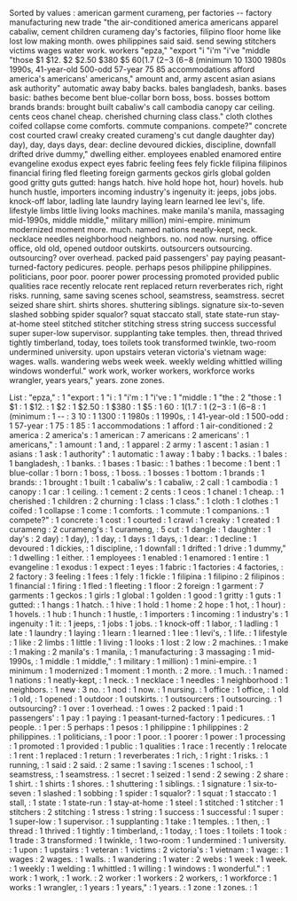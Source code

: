 Sorted by values :
american garment curameng, per factories -- factory manufacturing new trade "the air-conditioned america americans apparel cabaliw, cement children curameng day's factories, filipino floor home like lost low making month. owes philippines said said. send sewing stitchers victims wages water work. workers "epza," "export "i "i'm "i've "middle "those $1 $12. $2 $2.50 $380 $5 $60 ($1.7 ($2-$3 ($6-$8 (minimum 10 1300 1980s 1990s, 41-year-old 500-odd 57-year 75 85 accommodations afford america's americans' americans," amount and, army ascent asian asians ask authority" automatic away baby backs. bales bangladesh, banks. bases basic: bathes become bent blue-collar born boss, boss. bosses bottom brands brands: brought built cabaliw's call cambodia canopy car ceiling. cents ceos chanel cheap. cherished churning class class." cloth clothes coifed collapse come comforts. commute companions. compete?" concrete cost courted crawl creaky created curameng's cut dangle daughter day) day), day, days days, dear: decline devoured dickies, discipline, downfall drifted drive dummy," dwelling either. employees enabled enamored entire evangeline exodus expect eyes fabric feeling fees fely fickle filipina filipinos financial firing fled fleeting foreign garments geckos girls global golden good gritty guts gutted: hangs hatch. hive hold hope hot, hour) hovels. hub hunch hustle, importers incoming industry's ingenuity it: jeeps, jobs jobs. knock-off labor, ladling late laundry laying learn learned lee levi's, life. lifestyle limbs little living looks machines. make manila's manila, massaging mid-1990s, middle middle," military million) mini-empire. minimum modernized moment more. much. named nations neatly-kept, neck. necklace needles neighborhood neighbors. no. nod now. nursing. office office, old old, opened outdoor outskirts. outsourcers outsourcing. outsourcing? over overhead. packed paid passengers' pay paying peasant-turned-factory pedicures. people. perhaps pesos philippine philippines. politicians, poor poor. poorer power processing promoted provided public qualities race recently relocate rent replaced return reverberates rich, right risks. running, same saving scenes school, seamstress, seamstress. secret seized share shirt. shirts shores. shuttering siblings. signature six-to-seven slashed sobbing spider squalor? squat staccato stall, state state-run stay-at-home steel stitched stitcher stitching stress string success successful super super-low supervisor. supplanting take temples. then, thread thrived tightly timberland, today, toes toilets took transformed twinkle, two-room undermined university. upon upstairs veteran victoria's vietnam wage: wages. walls. wandering webs week week. weekly welding whittled willing windows wonderful." work work, worker workers, workforce works wrangler, years years," years. zone zones. 

List :
"epza," : 1
"export : 1
"i : 1
"i'm : 1
"i've : 1
"middle : 1
"the : 2
"those : 1
$1 : 1
$12. : 1
$2 : 1
$2.50 : 1
$380 : 1
$5 : 1
$60 : 1
($1.7 : 1
($2-$3 : 1
($6-$8 : 1
(minimum : 1
-- : 3
10 : 1
1300 : 1
1980s : 1
1990s, : 1
41-year-old : 1
500-odd : 1
57-year : 1
75 : 1
85 : 1
accommodations : 1
afford : 1
air-conditioned : 2
america : 2
america's : 1
american : 7
americans : 2
americans' : 1
americans," : 1
amount : 1
and, : 1
apparel : 2
army : 1
ascent : 1
asian : 1
asians : 1
ask : 1
authority" : 1
automatic : 1
away : 1
baby : 1
backs. : 1
bales : 1
bangladesh, : 1
banks. : 1
bases : 1
basic: : 1
bathes : 1
become : 1
bent : 1
blue-collar : 1
born : 1
boss, : 1
boss. : 1
bosses : 1
bottom : 1
brands : 1
brands: : 1
brought : 1
built : 1
cabaliw's : 1
cabaliw, : 2
call : 1
cambodia : 1
canopy : 1
car : 1
ceiling. : 1
cement : 2
cents : 1
ceos : 1
chanel : 1
cheap. : 1
cherished : 1
children : 2
churning : 1
class : 1
class." : 1
cloth : 1
clothes : 1
coifed : 1
collapse : 1
come : 1
comforts. : 1
commute : 1
companions. : 1
compete?" : 1
concrete : 1
cost : 1
courted : 1
crawl : 1
creaky : 1
created : 1
curameng : 2
curameng's : 1
curameng, : 5
cut : 1
dangle : 1
daughter : 1
day's : 2
day) : 1
day), : 1
day, : 1
days : 1
days, : 1
dear: : 1
decline : 1
devoured : 1
dickies, : 1
discipline, : 1
downfall : 1
drifted : 1
drive : 1
dummy," : 1
dwelling : 1
either. : 1
employees : 1
enabled : 1
enamored : 1
entire : 1
evangeline : 1
exodus : 1
expect : 1
eyes : 1
fabric : 1
factories : 4
factories, : 2
factory : 3
feeling : 1
fees : 1
fely : 1
fickle : 1
filipina : 1
filipino : 2
filipinos : 1
financial : 1
firing : 1
fled : 1
fleeting : 1
floor : 2
foreign : 1
garment : 7
garments : 1
geckos : 1
girls : 1
global : 1
golden : 1
good : 1
gritty : 1
guts : 1
gutted: : 1
hangs : 1
hatch. : 1
hive : 1
hold : 1
home : 2
hope : 1
hot, : 1
hour) : 1
hovels. : 1
hub : 1
hunch : 1
hustle, : 1
importers : 1
incoming : 1
industry's : 1
ingenuity : 1
it: : 1
jeeps, : 1
jobs : 1
jobs. : 1
knock-off : 1
labor, : 1
ladling : 1
late : 1
laundry : 1
laying : 1
learn : 1
learned : 1
lee : 1
levi's, : 1
life. : 1
lifestyle : 1
like : 2
limbs : 1
little : 1
living : 1
looks : 1
lost : 2
low : 2
machines. : 1
make : 1
making : 2
manila's : 1
manila, : 1
manufacturing : 3
massaging : 1
mid-1990s, : 1
middle : 1
middle," : 1
military : 1
million) : 1
mini-empire. : 1
minimum : 1
modernized : 1
moment : 1
month. : 2
more. : 1
much. : 1
named : 1
nations : 1
neatly-kept, : 1
neck. : 1
necklace : 1
needles : 1
neighborhood : 1
neighbors. : 1
new : 3
no. : 1
nod : 1
now. : 1
nursing. : 1
office : 1
office, : 1
old : 1
old, : 1
opened : 1
outdoor : 1
outskirts. : 1
outsourcers : 1
outsourcing. : 1
outsourcing? : 1
over : 1
overhead. : 1
owes : 2
packed : 1
paid : 1
passengers' : 1
pay : 1
paying : 1
peasant-turned-factory : 1
pedicures. : 1
people. : 1
per : 5
perhaps : 1
pesos : 1
philippine : 1
philippines : 2
philippines. : 1
politicians, : 1
poor : 1
poor. : 1
poorer : 1
power : 1
processing : 1
promoted : 1
provided : 1
public : 1
qualities : 1
race : 1
recently : 1
relocate : 1
rent : 1
replaced : 1
return : 1
reverberates : 1
rich, : 1
right : 1
risks. : 1
running, : 1
said : 2
said. : 2
same : 1
saving : 1
scenes : 1
school, : 1
seamstress, : 1
seamstress. : 1
secret : 1
seized : 1
send : 2
sewing : 2
share : 1
shirt. : 1
shirts : 1
shores. : 1
shuttering : 1
siblings. : 1
signature : 1
six-to-seven : 1
slashed : 1
sobbing : 1
spider : 1
squalor? : 1
squat : 1
staccato : 1
stall, : 1
state : 1
state-run : 1
stay-at-home : 1
steel : 1
stitched : 1
stitcher : 1
stitchers : 2
stitching : 1
stress : 1
string : 1
success : 1
successful : 1
super : 1
super-low : 1
supervisor. : 1
supplanting : 1
take : 1
temples. : 1
then, : 1
thread : 1
thrived : 1
tightly : 1
timberland, : 1
today, : 1
toes : 1
toilets : 1
took : 1
trade : 3
transformed : 1
twinkle, : 1
two-room : 1
undermined : 1
university. : 1
upon : 1
upstairs : 1
veteran : 1
victims : 2
victoria's : 1
vietnam : 1
wage: : 1
wages : 2
wages. : 1
walls. : 1
wandering : 1
water : 2
webs : 1
week : 1
week. : 1
weekly : 1
welding : 1
whittled : 1
willing : 1
windows : 1
wonderful." : 1
work : 1
work, : 1
work. : 2
worker : 1
workers : 2
workers, : 1
workforce : 1
works : 1
wrangler, : 1
years : 1
years," : 1
years. : 1
zone : 1
zones. : 1
